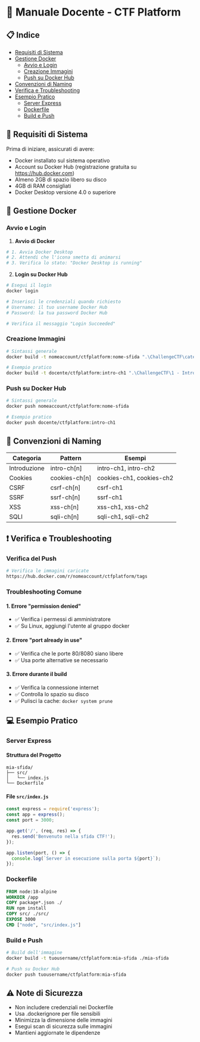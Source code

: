 # 📘 Manuale Docente - CTF Platform

## 📋 Indice
- [Requisiti di Sistema](#requisiti-di-sistema)
- [Gestione Docker](#gestione-docker)
  - [Avvio e Login](#avvio-e-login)
  - [Creazione Immagini](#creazione-immagini)
  - [Push su Docker Hub](#push-su-docker-hub)
- [Convenzioni di Naming](#convenzioni-di-naming)
- [Verifica e Troubleshooting](#verifica-e-troubleshooting)
- [Esempio Pratico](#esempio-pratico)
  - [Server Express](#server-express)
  - [Dockerfile](#dockerfile)
  - [Build e Push](#build-e-push)

## 🔧 Requisiti di Sistema
Prima di iniziare, assicurati di avere:
- Docker installato sul sistema operativo
- Account su Docker Hub (registrazione gratuita su https://hub.docker.com)
- Almeno 2GB di spazio libero su disco
- 4GB di RAM consigliati
- Docker Desktop versione 4.0 o superiore

## 🐳 Gestione Docker

### Avvio e Login

1. **Avvio di Docker**
```bash
# 1. Avvia Docker Desktop
# 2. Attendi che l'icona smetta di animarsi
# 3. Verifica lo stato: "Docker Desktop is running"
```

2. **Login su Docker Hub**
```bash
# Esegui il login
docker login

# Inserisci le credenziali quando richiesto
# Username: il tuo username Docker Hub
# Password: la tua password Docker Hub

# Verifica il messaggio "Login Succeeded"
```

### Creazione Immagini

```bash
# Sintassi generale
docker build -t nomeaccount/ctfplatform:nome-sfida ".\ChallengeCTF\categoria\nome-cartella-sfida"

# Esempio pratico
docker build -t docente/ctfplatform:intro-ch1 ".\ChallengeCTF\1 - Introduzione\Ch1"
```

### Push su Docker Hub

```bash
# Sintassi generale
docker push nomeaccount/ctfplatform:nome-sfida

# Esempio pratico
docker push docente/ctfplatform:intro-ch1
```

## 📝 Convenzioni di Naming

| Categoria | Pattern | Esempi |
|-----------|---------|--------|
| Introduzione | intro-ch[n] | intro-ch1, intro-ch2 |
| Cookies | cookies-ch[n] | cookies-ch1, cookies-ch2 |
| CSRF | csrf-ch[n] | csrf-ch1 |
| SSRF | ssrf-ch[n] | ssrf-ch1 |
| XSS | xss-ch[n] | xss-ch1, xss-ch2 |
| SQLI | sqli-ch[n] | sqli-ch1, sqli-ch2 |

## ❗ Verifica e Troubleshooting

### Verifica del Push
```bash
# Verifica le immagini caricate
https://hub.docker.com/r/nomeaccount/ctfplatform/tags
```

### Troubleshooting Comune

#### 1. Errore "permission denied"
- ✅ Verifica i permessi di amministratore
- ✅ Su Linux, aggiungi l'utente al gruppo docker

#### 2. Errore "port already in use"
- ✅ Verifica che le porte 80/8080 siano libere
- ✅ Usa porte alternative se necessario

#### 3. Errore durante il build
- ✅ Verifica la connessione internet
- ✅ Controlla lo spazio su disco
- ✅ Pulisci la cache: `docker system prune`

## 💻 Esempio Pratico

### Server Express

#### Struttura del Progetto
```
mia-sfida/
├── src/
│   └── index.js
└── Dockerfile
```

#### File `src/index.js`
```javascript
const express = require('express');
const app = express();
const port = 3000;

app.get('/', (req, res) => {
  res.send('Benvenuto nella sfida CTF!');
});

app.listen(port, () => {
  console.log(`Server in esecuzione sulla porta ${port}`);
});
```

### Dockerfile

```dockerfile
FROM node:18-alpine
WORKDIR /app
COPY package*.json ./
RUN npm install
COPY src/ ./src/
EXPOSE 3000
CMD ["node", "src/index.js"]
```

### Build e Push

```bash
# Build dell'immagine
docker build -t tuousername/ctfplatform:mia-sfida ./mia-sfida

# Push su Docker Hub
docker push tuousername/ctfplatform:mia-sfida
```

## ⚠️ Note di Sicurezza
- Non includere credenziali nei Dockerfile
- Usa .dockerignore per file sensibili
- Minimizza la dimensione delle immagini
- Esegui scan di sicurezza sulle immagini
- Mantieni aggiornate le dipendenze